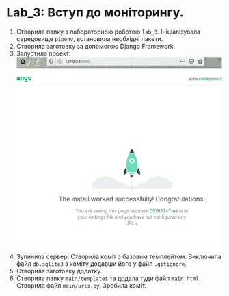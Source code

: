 # Lab_3: Вступ до моніторингу.

1. Створила папку з лабораторною роботою `lab_3`. Ініціалізувала середовище `pipenv`, встановила необхідні пакети.
2. Створила заготовку за допомогою Django Framework.
3. Запустила проект:
![](pic/django-server.png)
4. Зупинила сервер. Створила коміт з базовим темплейтом. Виключила файл `db.sqlite3` з коміту додавши його у файл `.gitignore`.
5. Створила заготовку додатку.
6. Створила папку `main/templates` та додала туди файл `main.html`. Створила файл `main/urls.py`. Зробила коміт.